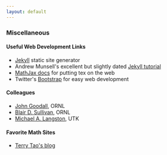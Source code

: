 ```yaml
---
layout: default
---
```

<div class="row-fluid">
<div class="span8">
<h3>Miscellaneous</h3>
</div>
<div class="span8">
<h4>Useful Web Development Links</h4>

<ul>
<li><a href="http://jekyllrb.com/">Jekyll</a> static site generator</li>
<li>Andrew Munsell's excellent but slightly dated <a href="http://www.andrewmunsell.com/tutorials/jekyll-by-example/index-2.html">Jekyll tutorial</a></li>
<li><a href="http://docs.mathjax.org/en/latest/">MathJax docs</a> for putting tex on the web</li>
<li>Twitter's <a href="http://twitter.github.io/bootstrap/index.html">Bootstrap</a> for easy web development</li>
</ul>
</div>

<div class="span8">
<h4>Colleagues</h4>
<ul>
<li><a href="http://jgoodall.me/">John Goodall</a>, ORNL</li>
<li><a href="http://www.ornl.gov/~b7r/">Blair D. Sullivan</a>, ORNL</li>
<li><a href="http://web.eecs.utk.edu/~langston/">Michael A. Langston</a>, UTK</li>
</ul>
</div>

<div class="span8">
<h4>Favorite Math Sites</h4>
<ul>
<li><a href="http://terrytao.wordpress.com/">Terry Tao's blog</a></li>
</ul>
</div>

</div>